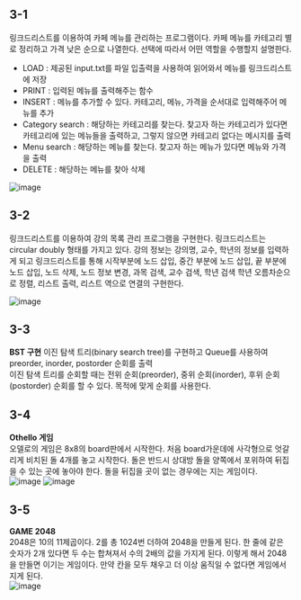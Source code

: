 ## 3-1  
링크드리스트를 이용하여 카페 메뉴를 관리하는 프로그램이다. 카페 메뉴를 카테고리 별로 정리하고 가격 낮은 순으로 나열한다. 
선택에 따라서 어떤 역할을 수행할지 설명한다.  
* LOAD :  제공된 input.txt를 파일 입출력을 사용하여 읽어와서 메뉴를 링크드리스트에 저장  
* PRINT : 입력된 메뉴를 출력해주는 함수  
* INSERT : 메뉴를 추가할 수 있다. 카테고리, 메뉴, 가격을 순서대로 입력해주어 메뉴를 추가  
* Category search : 해당하는 카테고리를 찾는다. 찾고자 하는 카테고리가 있다면카테고리에 있는 메뉴들을 출력하고, 그렇지 않으면 카테고리 없다는 메시지를 출력  
* Menu search : 해당하는 메뉴를 찾는다. 찾고자 하는 메뉴가 있다면 메뉴와 가격을 출력  
* DELETE : 해당하는 메뉴를 찾아 삭제  
  
![image](https://user-images.githubusercontent.com/66414115/115960502-bd7b3d00-a54c-11eb-8408-30799d9d5219.png)
  
  
  
## 3-2
링크드리스트를 이용하여 강의 목록 관리 프로그램을 구현한다. 
링크드리스트는 circular doubly 형태를 가지고 있다. 
강의 정보는 강의명, 교수, 학년의 정보를 입력하게 되고
링크드리스트를 통해 시작부분에 노드 삽입, 중간 부분에 노드 삽입, 끝 부분에 노드 삽입, 노드 삭제, 노드 정보 변경, 과목 검색, 교수 검색, 학년 검색 학년 오름차순으로 정렬, 리스트 출력, 리스트 역으로 연결의 구현한다. 
  
![image](https://user-images.githubusercontent.com/66414115/115960556-0fbc5e00-a54d-11eb-8dfd-8685b895edb0.png)
  
  
  
## 3-3
**BST 구현**
이진 탐색 트리(binary search tree)를 구현하고 Queue를 사용하여 preorder, inorder, postorder 순회를 출력  
이진 탐색 트리를 순회할 때는 전위 순회(preorder), 중위 순회(inorder), 후위 순회(postorder) 순회를 할 수 있다. 목적에 맞게 순회를 사용한다.  
  
  
  
## 3-4
**Othello 게임**  
오델로의 게임은 8x8의 board판에서 시작한다. 처음 board가운데에 사각형으로 엇갈리게 비치된 돌 4개를 놓고 시작한다. 돌은 반드시 상대방 돌을 양쪽에서 포위하여 뒤집을 수 있는 곳에 놓아야 한다. 돌을 뒤집을 곳이 없는 경우에는 지는 게임이다.   
![image](https://user-images.githubusercontent.com/66414115/115960678-c587ac80-a54d-11eb-9adb-87a36057931a.png)
![image](https://user-images.githubusercontent.com/66414115/115960688-d3d5c880-a54d-11eb-9e70-e530199e39f1.png)
  
  
## 3-5
**GAME 2048**  
2048은 10의 11제곱이다. 2를 총 1024번 더하여 2048을 만들게 된다. 한 줄에 같은 숫자가 2개 있다면 두 수는 합쳐져서 수의 2배의 값을 가지게 된다. 이렇게 해서 2048을 만들면 이기는 게임이다. 만약 칸을 모두 채우고 더 이상 움직일 수 없다면 게임에서 지게 된다.   
![image](https://user-images.githubusercontent.com/66414115/115960713-f2d45a80-a54d-11eb-9f52-78d0d67c07da.png)

